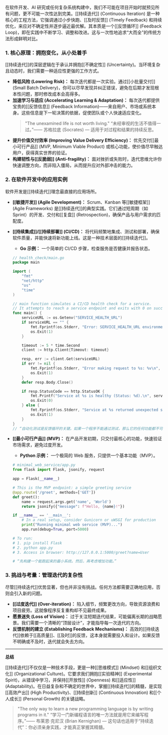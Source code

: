 
在软件开发、AI 研究或任何复杂系统构建中，我们不可能在项目开始时就预见所有问题，更不可能一次性达到完美。[[持续迭代]] (Continuous Iteration) 是一种核心的工程方法，它强调通过小步快跑、[[及时反馈]] (Timely Feedback) 和持续优化，来应对不确定性并逐步逼近最优解。其本质是一个[[反馈循环]] (Feedback Loop)，即在实践中不断学习、调整和改进。这与一次性地追求“大而全”的传统方法形成鲜明对比。

### 1. 核心原理：拥抱变化，从小处着手

[[持续迭代]]的深层逻辑在于承认并拥抱[[不确定性]] (Uncertainty)。当环境复杂且动态时，我们需要一种适应性更强的工作方式。

*   **降低风险 (Lowering Risk)：** 每次迭代都是一次实验。通过[[小批量交付]] (Small Batch Delivery)，你可以尽早发现并纠正错误，避免在后期才发现根本性问题，那时修改成本会高得多。
*   **加速学习与适应 (Accelerating Learning & Adaptation)：** 每次迭代都提供宝贵的[[反馈信息]] (Feedback Information)——来自用户、市场或系统本身。这些信息是下一轮决策的依据，促使团队或个人快速适应变化。
    > "The unexamined life is not worth living."
    > “未经审视的生活不值得一过。”—— 苏格拉底 (Socrates) — 适用于对过程和结果的持续反思。
*   **提升价值交付效率 (Improving Value Delivery Efficiency)：** 优先交付[[最小可行产品]] (MVP, Minimum Viable Product) 或核心功能，使价值尽早触达用户，获得真实世界的验证。
*   **构建韧性与[[反脆弱]] (Anti-fragility)：** 面对挫折或失败时，迭代思维允许你快速调整方向，而非陷入僵局，从而提升应对外部冲击的能力。

### 2. 在软件开发中的应用实例

软件开发是[[持续迭代]]理念最直接的应用场所。

*   **[[敏捷开发]] (Agile Development)：** Scrum、Kanban 等[[敏捷框架]] (Agile Frameworks) 是[[持续迭代]]的典型实践。它们通过短周期（如 Sprint）的开发、交付和[[复盘]] (Retrospection)，确保产品与用户需求的匹配度。
*   **[[持续集成]]/[[持续部署]] (CI/CD)：** 将代码频繁地集成、测试和部署，确保软件质量，并能快速将新功能上线。这是一种技术层面的[[持续迭代]]。
    *   **Go 示例：** 一个简单的 CI/CD 步骤，检查服务是否健康并报告状态。

    ```go
    // health_check/main.go
    package main

    import (
    	"fmt"
    	"net/http"
    	"os"
    	"time"
    )

    // main function simulates a CI/CD health check for a service.
    // It attempts to reach a service endpoint and exits with 0 on success, 1 on failure.
    func main() {
    	serviceURL := os.Getenv("SERVICE_HEALTH_URL")
    	if serviceURL == "" {
    		fmt.Fprintf(os.Stderr, "Error: SERVICE_HEALTH_URL environment variable not set.\n")
    		os.Exit(1)
    	}

    	timeout := 5 * time.Second
    	client := http.Client{Timeout: timeout}

    	resp, err := client.Get(serviceURL)
    	if err != nil {
    		fmt.Fprintf(os.Stderr, "Error making request to %s: %v\n", serviceURL, err)
    		os.Exit(1)
    	}
    	defer resp.Body.Close()

    	if resp.StatusCode == http.StatusOK {
    		fmt.Printf("Service at %s is healthy (Status: %d).\n", serviceURL, resp.StatusCode)
    		os.Exit(0)
    	} else {
    		fmt.Fprintf(os.Stderr, "Service at %s returned unexpected status: %d\n", serviceURL, resp.StatusCode)
    		os.Exit(1)
    	}
    }
    // “自动化测试是反馈循环的关键。如果一个程序不能通过测试，那么它的任何功能都不可信。”
    ```
*   **[[最小可行产品]] (MVP)：** 在产品开发初期，只交付最核心的功能，快速验证市场需求，避免过度开发。
    *   **Python 示例：** 一个极简的 Web 服务，只提供一个基本功能（MVP）。

    ```python
    # minimal_web_service/app.py
    from flask import Flask, jsonify, request

    app = Flask(__name__)

    # This is the MVP endpoint: a simple greeting service
    @app.route('/greet', methods=['GET'])
    def greet():
        name = request.args.get('name', 'World')
        return jsonify({"message": f"Hello, {name}!"})

    if __name__ == '__main__':
        # In a real setup, consider Gunicorn or uWSGI for production
        print("Running minimal web service (MVP)...")
        app.run(debug=True, port=5000)

    # To run:
    # 1. pip install Flask
    # 2. python app.py
    # 3. Access in browser: http://127.0.0.1:5000/greet?name=User

    # “先构建一个能跑起来的最小系统。然后，再考虑增加功能。”
    ```

### 3. 挑战与考量：管理迭代的复杂性

尽管[[持续迭代]]优势显著，但也并非没有挑战。任何方法都需要正确地应用，否则会引入新的问题。

*   **[[过度迭代]] (Over-iteration)：** 陷入细节，频繁更改方向，导致资源浪费和项目疲劳。这就像程序反复重构却不见最终成果。
*   **愿景迷失 (Loss of Vision)：** 过于关注短期迭代结果，可能偏离长期的战略愿景。我们需要一个清晰的“顶层设计”，才能指导每一次迭代的方向。
*   **反馈机制的建立 (Establishing Feedback Mechanisms)：** 高效的[[持续迭代]]依赖于[[高质量]]、[[及时]]的反馈，这本身就需要投入和设计。如果反馈不明确或不及时，迭代就会失去方向。

---
**总结**

[[持续迭代]]不仅仅是一种技术手段，更是一种[[思维模式]] (Mindset) 和[[组织文化]] (Organizational Culture)。它要求我们拥抱[[实验精神]] (Experimental Spirit)，从错误中学习，并保持[[开放性]] (Openness) 和[[适应性]] (Adaptability)。在日益复杂和不确定的世界中，掌握[[持续迭代]]的精髓，是实现[[高效产出]] (High Productivity)、[[持续创新]] (Continuous Innovation) 和[[个人成长]] (Personal Growth) 的关键战略。

> "The only way to learn a new programming language is by writing programs in it."
> “学习一门新编程语言的唯一方法就是用它来编写程序。”—— 布莱恩·克尼汉 (Brian Kernighan) — 这句话也适用于“持续迭代”：你必须亲身实践，才能真正掌握其精髓。